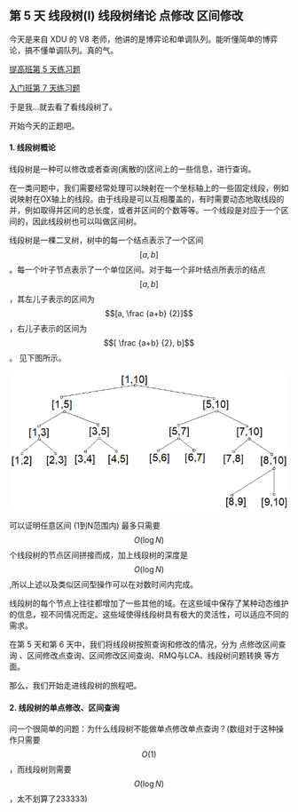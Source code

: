 ## 第 5 天 线段树\(I\) 线段树绪论 点修改 区间修改

今天是来自 XDU 的 V8 老师，他讲的是博弈论和单调队列。能听懂简单的博弈论，搞不懂单调队列。真的气。

[提高班第 5 天练习题](https://vjudge.net/contest/176855)

[入门班第 7 天练习题](/vjudge.net/contest/177478)

于是我...就去看了看线段树了。

开始今天的正题吧。

#### 1. 线段树概论

线段树是一种可以修改或者查询\(离散的\)区间上的一些信息，进行查询。

在一类问题中，我们需要经常处理可以映射在一个坐标轴上的一些固定线段，例如说映射在OX轴上的线段。由于线段是可以互相覆盖的，有时需要动态地取线段的并，例如取得并区间的总长度，或者并区间的个数等等。一个线段是对应于一个区间的，因此线段树也可以叫做区间树。

线段树是一棵二叉树，树中的每一个结点表示了一个区间$$[a, b]$$。每一个叶子节点表示了一个单位区间。对于每一个非叶结点所表示的结点$$[a, b]$$，其左儿子表示的区间为$$[a, \frac {a+b} {2}]$$，右儿子表示的区间为$$[ \frac {a+b} {2}, b]$$。 见下图所示。

![](/PIC_Day5_1.png)

可以证明任意区间 \(1到N范围内\) 最多只需要$$O(\log {N})$$个线段树的节点区间拼接而成，加上线段树的深度是$$O(\log {N})$$,所以上述以及类似区间型操作可以在对数时间内完成。

线段树的每个节点上往往都增加了一些其他的域。在这些域中保存了某种动态维护的信息，视不同情况而定。这些域使得线段树具有极大的灵活性，可以适应不同的需求。

在第 5 天和第 6 天中，我们将线段树按照查询和修改的情况，分为  点修改区间查询 、区间修改点查询、区间修改区间查询、RMQ与LCA、线段树问题转换 等方面。

那么，我们开始走进线段树的旅程吧。

#### 2. 线段树的单点修改、区间查询

问一个很简单的问题：为什么线段树不能做单点修改单点查询？\(数组对于这种操作只需要$$O(1)$$，而线段树则需要$$O(\log {N})$$，太不划算了233333\)



